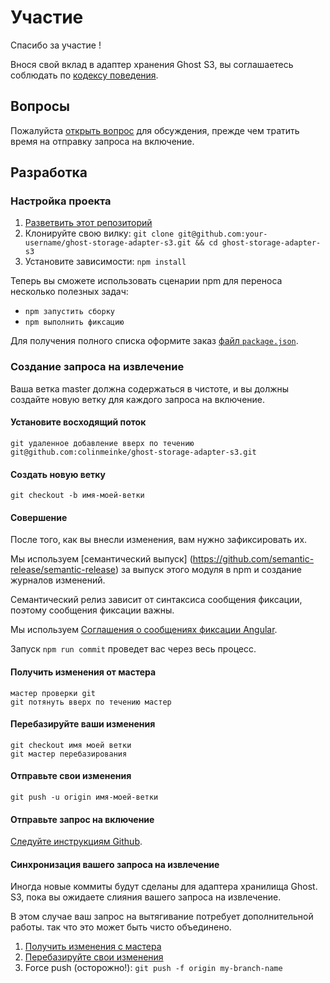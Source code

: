 # Участие

Спасибо за участие !

Внося свой вклад в адаптер хранения Ghost S3, вы соглашаетесь соблюдать
по [кодексу поведения](./CODE_OF_CONDUCT.md).

## Вопросы

Пожалуйста
[открыть вопрос](https://github.com/vo0doo/ghost-timeweb-storage-adapter-s3/issues/new)
для обсуждения, прежде чем тратить время на отправку запроса на включение.

## Разработка

### Настройка проекта

1. [Разветвить этот репозиторий](https://github.com/vo0doo/ghost-timeweb-storage-adapter-s3/fork)
2. Клонируйте свою вилку:
   `git clone git@github.com:your-username/ghost-storage-adapter-s3.git && cd ghost-storage-adapter-s3`
3. Установите зависимости: `npm install`

Теперь вы сможете использовать сценарии npm для переноса
несколько полезных задач:

- `npm запустить сборку`
- `npm выполнить фиксацию`

Для получения полного списка оформите заказ
[файл `package.json`](.package.json).

### Создание запроса на извлечение

Ваша ветка master должна содержаться в чистоте, и вы должны
создайте новую ветку для каждого запроса на включение.

#### Установите восходящий поток

```
git удаленное добавление вверх по течению git@github.com:colinmeinke/ghost-storage-adapter-s3.git
```

#### Создать новую ветку

`git checkout -b имя-моей-ветки`

#### Совершение

После того, как вы внесли изменения, вам нужно зафиксировать их.

Мы используем
[семантический выпуск] (https://github.com/semantic-release/semantic-release)
за выпуск этого модуля в npm и создание журналов изменений.

Семантический релиз зависит от синтаксиса сообщения фиксации,
поэтому сообщения фиксации важны.

Мы используем
[Соглашения о сообщениях фиксации Angular](https://github.com/angular/angular.js/blob/master/CONTRIBUTING.md#commit).

Запуск `npm run commit` проведет вас через весь процесс.

#### Получить изменения от мастера

```
мастер проверки git
git потянуть вверх по течению мастер
```

#### Перебазируйте ваши изменения

```
git checkout имя моей ветки
git мастер перебазирования
```

#### Отправьте свои изменения

```
git push -u origin имя-моей-ветки
```

#### Отправьте запрос на включение

[Следуйте инструкциям Github](https://help.github.com/articles/creating-a-pull-request/).

#### Синхронизация вашего запроса на извлечение

Иногда новые коммиты будут сделаны для адаптера хранилища Ghost.
S3, пока вы ожидаете слияния вашего запроса на извлечение.

В этом случае ваш запрос на вытягивание потребует дополнительной работы.
так что это может быть чисто объединено.

1. [Получить изменения с мастера](#fetch-changes-from-master)
2. [Перебазируйте свои изменения](#rebase-your-changes)
3. Force push (осторожно!): `git push -f origin my-branch-name`
